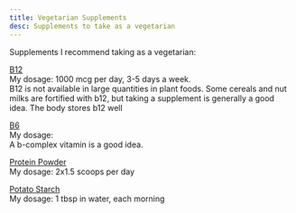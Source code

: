 ```yaml
---
title: Vegetarian Supplements
desc: Supplements to take as a vegetarian
---
```


Supplements I recommend taking as a vegetarian: 

[B12]()  
My dosage: 1000 mcg per day, 3-5 days a week.  
B12 is not available in large quantities in plant foods. Some cereals and nut milks are fortified with b12, but taking a supplement is generally a good idea. The body stores b12 well  

[B6]()  
My dosage:  
A b-complex vitamin is a good idea.  


[Protein Powder]()  
My dosage: 2x1.5 scoops per day  



[Potato Starch]()  
My dosage: 1 tbsp in water, each morning  


